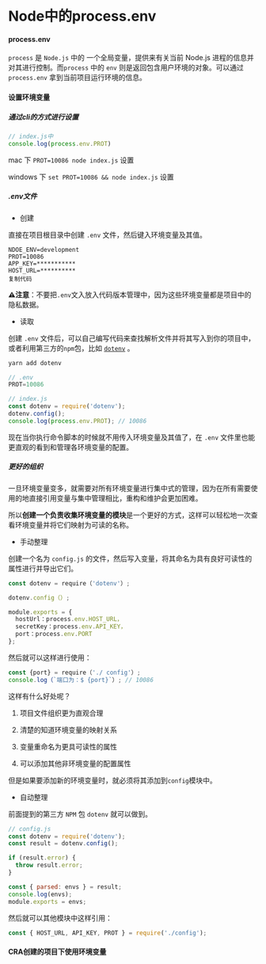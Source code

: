 # Node中的process.env

#### process.env

`process` 是 `Node.js` 中的 一个全局变量，提供来有关当前 Node.js 进程的信息并对其进行控制。而`process` 中的 `env` 则是返回包含用户环境的对象。可以通过 `process.env` 拿到当前项目运行环境的信息。



#### 设置环境变量

##### 通过cli的方式进行设置

```javascript
// index.js中
console.log(process.env.PROT)
```

mac 下  ```PROT=10086 node index.js```  设置

windows 下 ```set PROT=10086 && node index.js``` 设置



##### .env文件

+ 创建

直接在项目根目录中创建 `.env` 文件，然后键入环境变量及其值。

```
NDOE_ENV=development
PROT=10086
APP_KEY=***********
HOST_URL=**********
复制代码
```

**⚠️注意**：不要把`.env`文入放入代码版本管理中，因为这些环境变量都是项目中的隐私数据。



+ 读取

创建 `.env` 文件后，可以自己编写代码来查找解析文件并将其写入到你的项目中，或者利用第三方的`npm`包，比如 [`dotenv`](https://link.juejin.cn?target=https%3A%2F%2Fgithub.com%2Fmotdotla%2Fdotenv) 。

```js
yarn add dotenv

// .env
PROT=10086

// index.js
const dotenv = require('dotenv');
dotenv.config(); 
console.log(process.env.PROT); // 10086
```

现在当你执行命令脚本的时候就不用传入环境变量及其值了，在 `.env` 文件里也能更直观的看到和管理各环境变量的配置。



##### 更好的组织

一旦环境变量变多，就需要对所有环境变量进行集中式的管理，因为在所有需要使用的地直接引用变量与集中管理相比，重构和维护会更加困难。

所以**创建一个负责收集环境变量的模块**是一个更好的方式，这样可以轻松地一次查看环境变量并将它们映射为可读的名称。



+ 手动整理

创建一个名为 `config.js` 的文件，然后写入变量，将其命名为具有良好可读性的属性进行并导出它们。

```js
const dotenv = require（'dotenv'）; 

dotenv.config（）; 

module.exports = { 
  hostUrl：process.env.HOST_URL，
  secretKey：process.env.API_KEY，
  port：process.env.PORT 
};
```

然后就可以这样进行使用：

```js
const {port} = require（'./ config'）; 
console.log（`端口为：$ {port}`）; // 10086
```

这样有什么好处呢？

1. 项目文件组织更为直观合理

2. 清楚的知道环境变量的映射关系

3. 变量重命名为更具可读性的属性

4. 可以添加其他非环境变量的配置属性

但是如果要添加新的环境变量时，就必须将其添加到`config`模块中。



+ 自动整理

前面提到的第三方 `NPM` 包 `dotenv` 就可以做到。

```js
// config.js 
const dotenv = require('dotenv');
const result = dotenv.config();

if (result.error) {
  throw result.error;
}

const { parsed: envs } = result;
console.log(envs);
module.exports = envs;
```

然后就可以其他模块中这样引用：

```js
const { HOST_URL, API_KEY, PROT } = require('./config');
```



#### CRA创建的项目下使用环境变量


